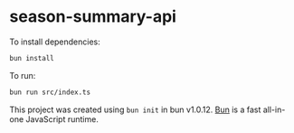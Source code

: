 # season-summary-api

To install dependencies:

```bash
bun install
```

To run:

```bash
bun run src/index.ts
```

This project was created using `bun init` in bun v1.0.12. [Bun](https://bun.sh) is a fast all-in-one JavaScript runtime.
